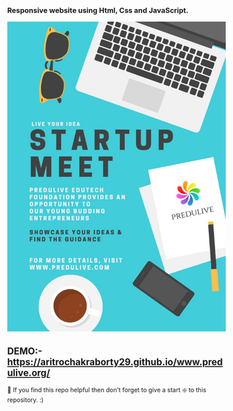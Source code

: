 ### Responsive website using Html, Css and JavaScript.

![REsponsive_site](https://github.com/aritrochakraborty29/www.predulive.org/blob/master/img/124.jpg)


## DEMO:- https://aritrochakraborty29.github.io/www.predulive.org/


🙏 If you find this repo helpful then don't forget to give a start ❇️  to this repository. :)

